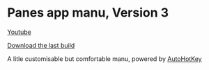 # Panes app manu, Version 3

[Youtube](https://www.youtube.com/watch?v=zmcaFThOKlw)

[Download the last build](https://github.com/AiTechEye/Panes/releases)

A litle customisable but comfortable manu, powered by [AutoHotKey](https://www.autohotkey.com/)

